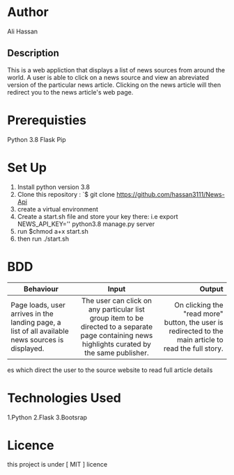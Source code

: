 # Author
Ali Hassan

## Description
This is a web appliction that displays a list of news sources from around the world. A user is able to click on a news source and view an abreviated version of the particular news article. Clicking on the news article will then redirect you to the news article's web page. 

# Prerequisties
Python 3.8 Flask Pip

# Set Up
1. Install python version 3.8
2. Clone this repository : `$ git clone https://github.com/hassan3111/News-Api
3. create a virtual environment
4. Create a start.sh file and store your key there: i.e export NEWS_API_KEY='' python3.8 manage.py server
5. run $chmod a+x start.sh
6. then run ./start.sh



# BDD

| Behaviour                                                                                        |                                                                      Input                                                                       |                                                                                                 Output |
| ------------------------------------------------------------------------------------------------ | :----------------------------------------------------------------------------------------------------------------------------------------------: | -----------------------------------------------------------------------------------------------------: |
| Page loads, user arrives in the landing page, a list of all available news sources is displayed. | The user can click on any particular list group item to be directed to a separate page containing news highlights curated by the same publisher. | On clicking the "read more" button, the user is redirected to the main article to read the full story. |  |

es which direct the user to the source website to read full article details

# Technologies Used
1.Python 2.Flask 3.Bootsrap

# Licence
this project is under [ MIT ] licence